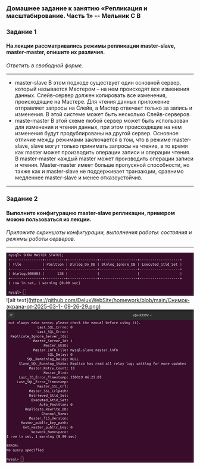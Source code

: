 ### Домашнее задание к занятию «Репликация и масштабирование. Часть 1» -- Мельник С В

### Задание 1

#### На лекции рассматривались режимы репликации master-slave, master-master, опишите их различия.

_Ответить в свободной форме._

---

- master-slave В этом подходе существует один основной сервер, который называется Мастером – на нем происходят все изменения данных. Слейв-сервер должен копировать все изменения, происходящие на Мастере. Для чтения данных приложение отправляет запросы на Слейв, а Мастер отвечает только за запись и изменения. В этой системе может быть несколько Слейв-серверов.
- maste-master В этой схеме любой сервер может быть использован для изменения и чтения данных, при этом происходящие на нем изменения будут продублированы на другой сервер. Основное отличие между режимами заключается в том, что в режиме master-slave, slave могут только принимать запросы на чтение, в то время как master может производить операции записи и операции чтения. В master-master каждый master может производить операции записи и чтения. Master-master имеет больше пропускной способности, но также как и master-slave не поддерживает транзакции, сравнимо медленнее master-slave и менее отказоустойчив.

---

### Задание 2

#### Выполните конфигурацию master-slave репликации, примером можно пользоваться из лекции.

_Приложите скриншоты конфигурации, выполнения работы: состояния и режимы работы серверов._

---

![alt text](https://github.com/DeluxWebSite/homework/blob/main/Снимок-экрана-от-2025-03-19-09-12-49.png)
![alt text](https://github.com/DeluxWebSite/homework/blob/main/Снимок-экрана-от-2025-03-1- 09-26-29.png)
![alt text](https://github.com/DeluxWebSite/homework/blob/main/Снимок-экрана-от-2025-03-19-09-27-09.png)
